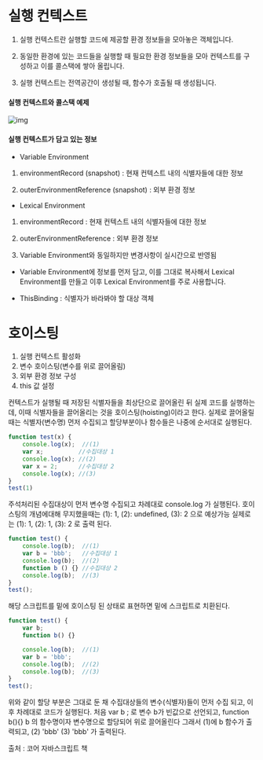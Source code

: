 # 실행 컨텍스트

1. 실행 컨텍스트란 실행할 코드에 제공할 환경 정보들을 모아놓은 객체입니다.

2. 동일한 환경에 있는 코드들을 실행할 때 필요한 환경 정보들을 모아 컨텍스트를 구성하고 이를 콜스택에 쌓아 올립니다.

3. 실행 컨텍스트는 전역공간이 생성될 때, 함수가 호출될 때 생성됩니다.

#### 실행 컨텍스트와 콜스택 예제
![img](https://user-images.githubusercontent.com/59434443/185796365-0a95346d-cd38-485e-a36b-f2865069b30c.png)

#### 실행 컨텍스트가 담고 있는 정보
- Variable Environment

1. environmentRecord (snapshot) : 현재 컨텍스트 내의 식별자들에 대한 정보

2. outerEnvironmentReference (snapshot) : 외부 환경 정보

- Lexical Environment

1. environmentRecord : 현재 컨텍스트 내의 식별자들에 대한 정보

2. outerEnvironmentReference : 외부 환경 정보

3. Variable Environment와 동일하지만 변경사항이 실시간으로 반영됨

- Variable Environment에 정보를 먼저 담고, 이를 그대로 복사해서 Lexical Environment를 만들고 이후 Lexical Environment를 주로 사용합니다.

- ThisBinding : 식별자가 바라봐야 할 대상 객체

# 호이스팅

1. 실행 컨텍스트 활성화
2. 변수 호이스팅(변수를 위로 끌어올림)
3. 외부 환경 정보 구성
4. this 값 설정

컨텍스트가 실행될 때 저장된 식별자들을 최상단으로 끌어올린 뒤 실제 코드를 실행하는데, 이때 식별자들을 끌어올리는 것을 호이스팅(hoisting)이라고 한다.
실제로 끌어올릴때는 식별자(변수명) 먼저 수집되고 할당부분이나 함수들은 나중에 순서대로 실행된다.

```javascript
function test(x) {      
    console.log(x);  //(1)
    var x;          //수집대상 1
    console.log(x); //(2)
    var x = 2;      //수집대상 2
    console.log(x); //(3)
}
test(1)
```
주석처리된 수집대상이 먼저 변수명 수집되고 차례대로 console.log 가 실행된다.
호이스팅의 개념에대해 무지했을때는 
(1): 1, (2): undefined, (3): 2 으로 예상가능
실제로는 (1): 1, (2): 1, (3): 2 로 출력 된다.

```javascript
function test() {
    console.log(b);  //(1)
    var b = 'bbb';   //수집대상 1
    console.log(b);  //(2)
    function b () {} //수집대상 2
    console.log(b);  //(3)
}
test();
```
해당 스크립트를 밑에 호이스팅 된 상태로 표현하면 밑에 스크립트로 치환된다.

```javascript
function test() {
    var b;
    function b() {}

    console.log(b);  //(1)
    var b = 'bbb';   
    console.log(b);  //(2)
    console.log(b);  //(3)
}
test();
```
위와 같이 할당 부분은 그대로 둔 채 수집대상들의 변수(식별자)들이 먼저 수집 되고, 이후 차례대로 코드가 실행된다.
처음 var b ; 로 변수 b가 빈값으로 선언되고, function b(){} b 의 함수명이자 변수명으로 할당되어 위로 끌어올린다
그래서 (1)에 b 함수가 출력되고, (2) 'bbb' (3) 'bbb' 가 출력된다.

출처 : 코어 자바스크립트 책








